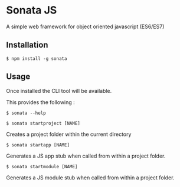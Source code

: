 Sonata JS
=========

A simple web framework for object oriented javascript (ES6/ES7)

## Installation

```
$ npm install -g sonata 
```
    
## Usage

Once installed the CLI tool will be available. 

This provides the following : 

```
$ sonata --help
```


```
$ sonata startproject [NAME]
```

Creates a project folder within the current directory

```
$ sonata startapp [NAME]
```

Generates a JS app stub when called from within a project folder.

```
$ sonata startmodule [NAME]
```

Generates a JS module stub when called from within a project folder. 
